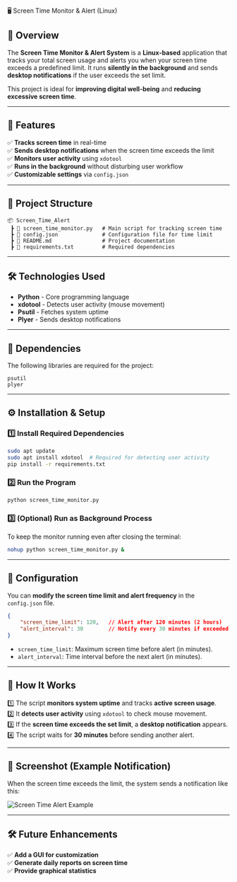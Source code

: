  🖥️ Screen Time Monitor & Alert (Linux)

## 📌 Overview
The **Screen Time Monitor & Alert System** is a **Linux-based** application that tracks your total screen usage and alerts you when your screen time exceeds a predefined limit. It runs **silently in the background** and sends **desktop notifications** if the user exceeds the set limit.

This project is ideal for **improving digital well-being** and **reducing excessive screen time**.

---

## 🚀 Features
✅ **Tracks screen time** in real-time  
✅ **Sends desktop notifications** when the screen time exceeds the limit  
✅ **Monitors user activity** using `xdotool`  
✅ **Runs in the background** without disturbing user workflow  
✅ **Customizable settings** via `config.json`  

---

## 📁 Project Structure
```
📦 Screen_Time_Alert
 ┣ 📜 screen_time_monitor.py   # Main script for tracking screen time
 ┣ 📜 config.json              # Configuration file for time limit
 ┣ 📜 README.md                # Project documentation
 ┣ 📜 requirements.txt         # Required dependencies
```

---

## 🛠 Technologies Used
- **Python** - Core programming language  
- **xdotool** - Detects user activity (mouse movement)  
- **Psutil** - Fetches system uptime  
- **Plyer** - Sends desktop notifications  

---

## 🔗 Dependencies
The following libraries are required for the project:

```
psutil
plyer
```

---

## ⚙️ Installation & Setup

### 1️⃣ Install Required Dependencies
```bash
sudo apt update
sudo apt install xdotool  # Required for detecting user activity
pip install -r requirements.txt
```

### 2️⃣ Run the Program
```bash
python screen_time_monitor.py
```

### 3️⃣ (Optional) Run as Background Process
To keep the monitor running even after closing the terminal:
```bash
nohup python screen_time_monitor.py &
```

---

## 📜 Configuration
You can **modify the screen time limit and alert frequency** in the `config.json` file.

```json
{
    "screen_time_limit": 120,   // Alert after 120 minutes (2 hours)
    "alert_interval": 30        // Notify every 30 minutes if exceeded
}
```

- `screen_time_limit`: Maximum screen time before alert (in minutes).  
- `alert_interval`: Time interval before the next alert (in minutes).  

---

## 📖 How It Works
1️⃣ The script **monitors system uptime** and tracks **active screen usage**.  
2️⃣ It **detects user activity** using `xdotool` to check mouse movement.  
3️⃣ If the **screen time exceeds the set limit**, a **desktop notification** appears.  
4️⃣ The script waits for **30 minutes** before sending another alert.  

---

## 📸 Screenshot (Example Notification)
When the screen time exceeds the limit, the system sends a notification like this:

![Screen Time Alert Example](https://user-images.githubusercontent.com/12345678/example.jpg)  


---

## 🛠️ Future Enhancements
✅ **Add a GUI for customization**  
✅ **Generate daily reports on screen time**  
✅ **Provide graphical statistics**  


